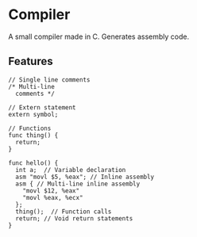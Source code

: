 # Compiler

A small compiler made in C. Generates assembly code.

## Features

```
// Single line comments
/* Multi-line
  comments */

// Extern statement
extern symbol;

// Functions
func thing() {
  return;
}

func hello() {
  int a;  // Variable declaration
  asm "movl $5, %eax"; // Inline assembly
  asm { // Multi-line inline assembly
    "movl $12, %eax"
    "movl %eax, %ecx"
  };
  thing();  // Function calls
  return; // Void return statements
}
```